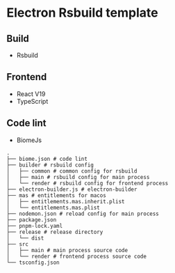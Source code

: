 # Electron Rsbuild template

## Build
- Rsbuild

## Frontend
- React V19
- TypeScript

## Code lint
- BiomeJs

```shell
.
├── biome.json # code lint
├── builder # rsbuild config
│   ├── common # common config for rsbuild
│   ├── main # rsbuild config for main process
│   └── render # rsbuild config for frontend process
├── electron-builder.js # electron-builder
├── mas # entitlements for macos
│   ├── entitlements.mas.inherit.plist
│   └── entitlements.mas.plist
├── nodemon.json # reload config for main process
├── package.json
├── pnpm-lock.yaml
├── release # release directory
│   └── dist
├── src
│   ├── main # main process source code
│   └── render # frontend process source code
└── tsconfig.json
```
